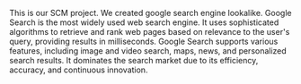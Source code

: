 This is our SCM project.
We created google search engine lookalike.
Google Search is the most widely used web search engine.
It uses sophisticated algorithms to retrieve and rank web pages based on relevance to the user's query, providing results in milliseconds. 
Google Search supports various features, including image and video search, maps, news, and personalized search results. 
It dominates the search market due to its efficiency, accuracy, and continuous innovation.

